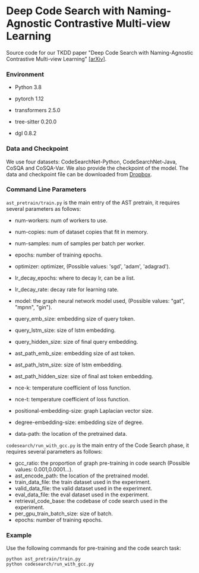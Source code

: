 # Deep Code Search with Naming-Agnostic Contrastive Multi-view Learning

Source code for our TKDD paper "Deep Code Search with Naming-Agnostic Contrastive Multi-view Learning" [[arXiv]](https://arxiv.org/abs/2408.09345).

###  Environment

* Python 3.8
* pytorch 1.12

* transformers 2.5.0
* tree-sitter 0.20.0
* dgl 0.8.2

### Data and Checkpoint

We use four datasets: CodeSearchNet-Python, CodeSearchNet-Java, CoSQA and CoSQA-Var. We also provide the checkpoint of the model. The data and checkpoint file can be downloaded from [Dropbox](https://www.dropbox.com/scl/fi/fdfqhur9hvgjyix94mq1q/NACS-data-ckpt.zip?rlkey=ufhdpzxkf6s9qkvd6taotqok8&st=mf28btf4&dl=1).

### Command Line Parameters

`ast_pretrain/train.py` is the main entry of the AST pretrain, it requires several parameters as follows:

* num-workers: num of workers to use.
* num-copies: num of dataset copies that fit in memory.

* num-samples: num of samples per batch per worker.
* epochs: number of training epochs.
* optimizer: optimizer, (Possible values: 'sgd', 'adam', 'adagrad').
* lr_decay_epochs: where to decay lr, can be a list.
* lr_decay_rate: decay rate for learning rate.
* model: the graph neural network model used,  (Possible values: "gat", "mpnn", "gin").
* query_emb_size:  embedding size of query token.
* query_lstm_size: size of lstm embedding.
* query_hidden_size: size of final query embedding.
* ast_path_emb_size: embedding size of ast token.
* ast_path_lstm_size: size of lstm embedding.
* ast_path_hidden_size: size of final ast token embedding.
* nce-k: temperature coefficient of loss function.
* nce-t: temperature coefficient of loss function.
* positional-embedding-size: graph Laplacian vector size.
* degree-embedding-size: embedding size of degree.
* data-path: the location of the pretrained data.

`codesearch/run_with_gcc.py` is the main entry of the Code Search phase, it requires several parameters as follows:

* gcc_ratio: the proportion of graph pre-training in code search (Possible values: 0.001,0.0001...).
* ast_encode_path: the location of the pretrained model.
* train_data_file: the train dataset used in the experiment.
* valid_data_file: the valid dataset used in the experiment.
* eval_data_file: the eval dataset used in the experiment.
* retrieval_code_base: the codebase of code search used in the experiment.
* per_gpu_train_batch_size: size of batch.
* epochs: number of training epochs.

### Example

Use the following commands for pre-training and the code search task: 

```shell
python ast_pretrain/train.py
python codesearch/run_with_gcc.py
```

